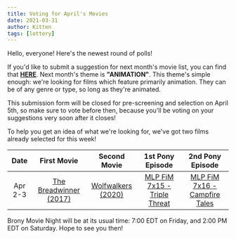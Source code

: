 ```yaml
---
title: Voting for April's Movies
date: 2021-03-31
author: Kitten
tags: [lottery]
---
```


Hello, everyone!  Here's the newest round of polls!

If you'd like to submit a suggestion for next month's movie list, you can find that **[HERE][lotto]**. Next month's theme is **"ANIMATION"**.  This theme's simple enough: we're looking for films which feature primarily animation.  They can be of any genre or type, so long as they're animated.

This submission form will be closed for pre-screening and selection on April 5th, so make sure to vote before then, because you'll be voting on your suggestions very soon after it closes!

To help you get an idea of what we're looking for, we've got two films already selected for this week!

| Date | First Movie | Second Movie | 1st Pony Episode | 2nd Pony Episode |
| :----------: | :---------------: | :---------------: | :---------------: | :---------------: | 
| Apr 2-3 | [The Breadwinner (2017)][m1] | [Wolfwalkers (2020)][m2] | [MLP FiM 7x15 - Triple Threat][p1] | [MLP FiM 7x16 - Campfire Tales][p2] |

Brony Movie Night will be at its usual time: 7:00 EDT on Friday, and 2:00 PM EDT on Saturday.  Hope to see you then!

[lotto]: https://docs.google.com/forms/d/e/1FAIpQLSfJKMQ3VQEqeLQLPX_Qx4Xk1npE6w4hcB7Ge61BMttMGq38OA/viewform
[m1]: https://www.imdb.com/title/tt3901826/
[m2]: https://www.imdb.com/title/tt5198068/
[p1]: https://www.imdb.com/title/tt6574074/
[p2]: https://www.imdb.com/title/tt6574078/
